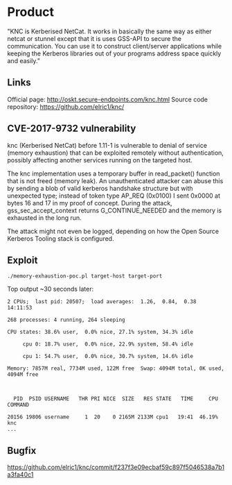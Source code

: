 # Product
"KNC is Kerberised NetCat. It works in basically the same way as either netcat or stunnel except that it is uses GSS-API to secure the communication. You can use it to construct client/server applications while keeping the Kerberos libraries out of your programs address space quickly and easily."

## Links
Official page:
http://oskt.secure-endpoints.com/knc.html
Source code repository:
https://github.com/elric1/knc/

## CVE-2017-9732 vulnerability
knc (Kerberised NetCat) before 1.11-1 is vulnerable to denial of service (memory exhaustion) that can be exploited remotely without authentication, possibly affecting another services running on the targeted host.

The knc implementation uses a temporary buffer in read_packet() function that is not freed (memory leak). An unauthenticated attacker can abuse this by sending a blob of valid kerberos handshake structure but with unexpected type; instead of token type AP_REQ (0x0100) I sent 0x0000 at bytes 16 and 17 in my proof of concept. During the attack, gss_sec_accept_context returns G_CONTINUE_NEEDED and the memory is exhausted in the long run.

The attack might not even be logged, depending on how the Open Source Kerberos Tooling stack is configured.

## Exploit

```
./memory-exhaustion-poc.pl target-host target-port
```

Top output ~30 seconds later:

```
2 CPUs;  last pid: 20507;  load averages:  1.26,  0.84,  0.38                                                                                                   14:11:53

268 processes: 4 running, 264 sleeping

CPU states: 38.6% user,  0.0% nice, 27.1% system, 34.3% idle

     cpu 0: 18.7% user,  0.0% nice, 22.9% system, 58.4% idle

     cpu 1: 54.7% user,  0.0% nice, 30.7% system, 14.6% idle

Memory: 7857M real, 7734M used, 122M free  Swap: 4094M total, 0K used, 4094M free

 

  PID  PSID USERNAME   THR PRI NICE  SIZE   RES STATE   TIME     CPU COMMAND

20156 19806 username     1  20    0 2165M 2133M cpu1   19:41  46.19% knc
...
```



## Bugfix
https://github.com/elric1/knc/commit/f237f3e09ecbaf59c897f5046538a7b1a3fa40c1
